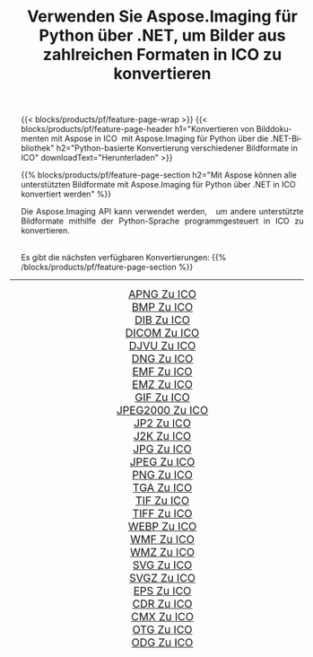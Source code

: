﻿---
title: Verwenden Sie Aspose.Imaging für Python über .NET, um Bilder aus zahlreichen Formaten in ICO zu konvertieren 
weight: 3920
url: /de/python-net/conversion/to/ico/ 
lang: de
langdirlevel: 2
locales: zh-hans,ja,it,ru,de,es,fr,nl,id,lt,pl,pt,vi,tr,ko,zh-hant,ar,hi,th,sv,cs,uk,he
description: Sie können Aspose.Imaging für Python über die .NET-Bibliothek verwenden, um eine Vielzahl von Formaten in ICO zu konvertieren.
---

{{< blocks/products/pf/feature-page-wrap >}}
{{< blocks/products/pf/feature-page-header h1="Konvertieren von Bilddokumenten mit Aspose in ICO  mit Aspose.Imaging für Python über die .NET-Bibliothek" h2="Python-basierte Konvertierung verschiedener Bildformate in ICO" downloadText="Herunterladen" >}}


{{% blocks/products/pf/feature-page-section  h2="Mit Aspose können alle unterstützten Bildformate mit Aspose.Imaging für Python über .NET in ICO konvertiert werden" %}}
<p align=justify>Die Aspose.Imaging API kann verwendet werden,   um andere unterstützte Bildformate mithilfe der Python-Sprache programmgesteuert in ICO zu konvertieren.</p>
<br/>
Es gibt die nächsten verfügbaren Konvertierungen:
{{% /blocks/products/pf/feature-page-section %}}
<div class="container-fluid productfamilypage bg-gray">
    <div class="convertypes bg-gray agp-content section">
        <div class="container">
		<hr style="margin-left:-20px;"/>
		<div class="row other-converters" style="gap: 10px;font-size: 19px;text-align:center;">
		    <div class='col-md-2 other-converter remove-lp remove-rp'><a href="/imaging/de/python-net/conversion/apng-to-ico/" style="padding:15px;">APNG Zu ICO</a></div>
<div class='col-md-2 other-converter remove-lp remove-rp'><a href="/imaging/de/python-net/conversion/bmp-to-ico/" style="padding:15px;">BMP Zu ICO</a></div>
<div class='col-md-2 other-converter remove-lp remove-rp'><a href="/imaging/de/python-net/conversion/dib-to-ico/" style="padding:15px;">DIB Zu ICO</a></div>
<div class='col-md-2 other-converter remove-lp remove-rp'><a href="/imaging/de/python-net/conversion/dicom-to-ico/" style="padding:15px;">DICOM Zu ICO</a></div>
<div class='col-md-2 other-converter remove-lp remove-rp'><a href="/imaging/de/python-net/conversion/djvu-to-ico/" style="padding:15px;">DJVU Zu ICO</a></div>
<div class='col-md-2 other-converter remove-lp remove-rp'><a href="/imaging/de/python-net/conversion/dng-to-ico/" style="padding:15px;">DNG Zu ICO</a></div>
<div class='col-md-2 other-converter remove-lp remove-rp'><a href="/imaging/de/python-net/conversion/emf-to-ico/" style="padding:15px;">EMF Zu ICO</a></div>
<div class='col-md-2 other-converter remove-lp remove-rp'><a href="/imaging/de/python-net/conversion/emz-to-ico/" style="padding:15px;">EMZ Zu ICO</a></div>
<div class='col-md-2 other-converter remove-lp remove-rp'><a href="/imaging/de/python-net/conversion/gif-to-ico/" style="padding:15px;">GIF Zu ICO</a></div>
<div class='col-md-2 other-converter remove-lp remove-rp'><a href="/imaging/de/python-net/conversion/jpeg2000-to-ico/" style="padding:15px;">JPEG2000 Zu ICO</a></div>
<div class='col-md-2 other-converter remove-lp remove-rp'><a href="/imaging/de/python-net/conversion/jp2-to-ico/" style="padding:15px;">JP2 Zu ICO</a></div>
<div class='col-md-2 other-converter remove-lp remove-rp'><a href="/imaging/de/python-net/conversion/j2k-to-ico/" style="padding:15px;">J2K Zu ICO</a></div>
<div class='col-md-2 other-converter remove-lp remove-rp'><a href="/imaging/de/python-net/conversion/jpg-to-ico/" style="padding:15px;">JPG Zu ICO</a></div>
<div class='col-md-2 other-converter remove-lp remove-rp'><a href="/imaging/de/python-net/conversion/jpeg-to-ico/" style="padding:15px;">JPEG Zu ICO</a></div>
<div class='col-md-2 other-converter remove-lp remove-rp'><a href="/imaging/de/python-net/conversion/png-to-ico/" style="padding:15px;">PNG Zu ICO</a></div>
<div class='col-md-2 other-converter remove-lp remove-rp'><a href="/imaging/de/python-net/conversion/tga-to-ico/" style="padding:15px;">TGA Zu ICO</a></div>
<div class='col-md-2 other-converter remove-lp remove-rp'><a href="/imaging/de/python-net/conversion/tif-to-ico/" style="padding:15px;">TIF Zu ICO</a></div>
<div class='col-md-2 other-converter remove-lp remove-rp'><a href="/imaging/de/python-net/conversion/tiff-to-ico/" style="padding:15px;">TIFF Zu ICO</a></div>
<div class='col-md-2 other-converter remove-lp remove-rp'><a href="/imaging/de/python-net/conversion/webp-to-ico/" style="padding:15px;">WEBP Zu ICO</a></div>
<div class='col-md-2 other-converter remove-lp remove-rp'><a href="/imaging/de/python-net/conversion/wmf-to-ico/" style="padding:15px;">WMF Zu ICO</a></div>
<div class='col-md-2 other-converter remove-lp remove-rp'><a href="/imaging/de/python-net/conversion/wmz-to-ico/" style="padding:15px;">WMZ Zu ICO</a></div>
<div class='col-md-2 other-converter remove-lp remove-rp'><a href="/imaging/de/python-net/conversion/svg-to-ico/" style="padding:15px;">SVG Zu ICO</a></div>
<div class='col-md-2 other-converter remove-lp remove-rp'><a href="/imaging/de/python-net/conversion/svgz-to-ico/" style="padding:15px;">SVGZ Zu ICO</a></div>
<div class='col-md-2 other-converter remove-lp remove-rp'><a href="/imaging/de/python-net/conversion/eps-to-ico/" style="padding:15px;">EPS Zu ICO</a></div>
<div class='col-md-2 other-converter remove-lp remove-rp'><a href="/imaging/de/python-net/conversion/cdr-to-ico/" style="padding:15px;">CDR Zu ICO</a></div>
<div class='col-md-2 other-converter remove-lp remove-rp'><a href="/imaging/de/python-net/conversion/cmx-to-ico/" style="padding:15px;">CMX Zu ICO</a></div>
<div class='col-md-2 other-converter remove-lp remove-rp'><a href="/imaging/de/python-net/conversion/otg-to-ico/" style="padding:15px;">OTG Zu ICO</a></div>
<div class='col-md-2 other-converter remove-lp remove-rp'><a href="/imaging/de/python-net/conversion/odg-to-ico/" style="padding:15px;">ODG Zu ICO</a></div>
                </div>
        </div>
    </div>
</div>
<br/>

